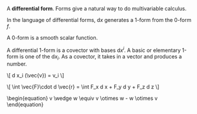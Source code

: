 A **differential form**. Forms give a natural way to do multivariable calculus.

In the language of differential forms, $\mathrm{d} x$ generates a 1-form from the 0-form $f$.

A 0-form is a smooth scalar function.


A differential 1-form is a covector with bases $\mathrm{d} x^i$. A basic or elementary 1-form is one of the $\mathrm{d} x_i$. As a covector, it takes in a vector and produces a number.

\\[
d x_i (\vec{v}) = v_i
\\]

\\[
\int \vec{F}\cdot d \vec{r} = \int F_x d x + F_y d y + F_z d z
\\]


\begin{equation}
v \wedge w \equiv v \otimes w - w \otimes v
\end{equation}